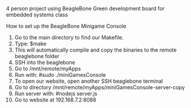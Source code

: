 4 person project using BeagleBone Green development board for embedded systems class


How to set up the BeagleBone Minigame Console
	
1. Go to the main directory to find our Makefile.
2. Type: $make
3. This will automatically compile and copy the binaries to the remote beaglebone folder
4. SSH into the beaglebone
5. Go to /mnt/remote/myApps
6. Run with: #sudo ./miniGamesConsole
7. To open our website, open another SSH beaglebone terminal
8. Go to directory /mnt/remote/myApps/miniGamesConsole-server-copy
9. Run server with: #nodejs server.js
10. Go to website at 192.168.7.2:8088 


